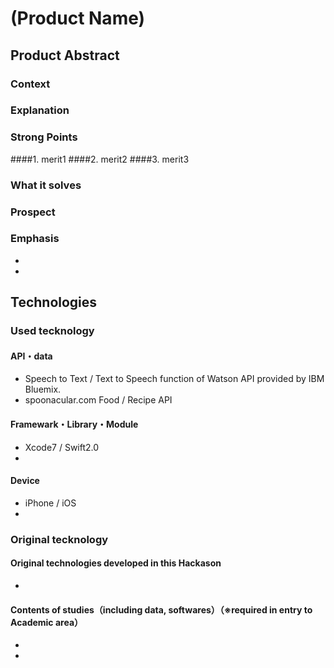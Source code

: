 # (Product Name)
## Product Abstract


### Context
### Explanation
### Strong Points
####1. merit1
####2. merit2
####3. merit3

### What it solves
### Prospect
### Emphasis
* 
* 

## Technologies
### Used tecknology
#### API・data
* Speech to Text / Text to Speech function of Watson API provided by IBM Bluemix.
* spoonacular.com Food / Recipe API

#### Framewark・Library・Module
* Xcode7 / Swift2.0
* 

#### Device
* iPhone / iOS
* 

### Original tecknology
#### Original technologies developed in this Hackason
* 

#### Contents of studies（including data, softwares）（※required in entry to Academic area）
* 
* 
